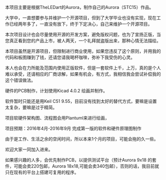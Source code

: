 本项目主要是根据TheLEDart的Aurora，制作自己的Aurora（STC15）作品。

大学中，一直想要参与并维护一个开源项目，但到了大学毕业也没有实现，现在工作已经两年多了，一直没有放下，终于下定决心，自己来维护一个开源项目。

本次项目设计也会尽量使用开源的开发方案，避免版权问题，也为了宣扬正版，当您真正看到您的产品上市，被人两天，一个礼拜就盗版出来，那种心情无法描绘。

本项目虽然是开源项目，但限制进行商业使用，如果您违反了这个原则，并用我的代码和板图赚到了钱，还请您请我喝杯咖啡，弥补下我受伤的心灵。

本人也会在力所能及范围内使用正版软件，但是一套软件上千，上万，真的是个人难以承受，还请相应的厂商谅解，如果有机会，有方式，我相信我会尝试补偿我的这个错误做法。

硬件的PCB制作，计划使用Kicad 4.0.2 绘画并制作。

软件暂时只能还是用Keil C51 9.55，目前没有找到太好的替代方式，要嘛是设置太复杂，要嘛是过于精简。

项目软硬件架构图、流程图会用Plantuml来进行绘画，

项目预期：2016年4月-2016年9月 完成第一版的软件和硬件原理图制作

由于是工作、生活之余的空闲时间，所以本来1个月的项目，可能会拖的久一些。

欢迎大家一同加入进来。

如果感兴趣的人多，会优先制作PCB，以提供测试平台（预计Aurora 9x18 的套件，可能会卖220包邮，Aurora 18x18,可能会卖340包邮），否则的话，我目前就只在现有的平台上搭建可复用的程序。
